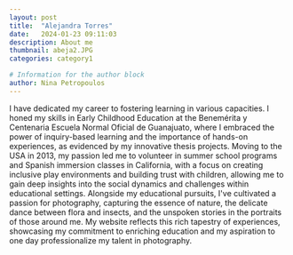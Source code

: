 ```yaml
---
layout: post
title:  "Alejandra Torres"
date:   2024-01-23 09:11:03
description: About me
thumbnail: abeja2.JPG
categories: category1

# Information for the author block
author: Nina Petropoulos
---
```


I have dedicated my career to fostering learning in various capacities. 
I honed my skills in Early Childhood Education at the Benemérita y Centenaria
Escuela Normal Oficial de Guanajuato, where I embraced the power of inquiry-based 
learning and the importance of hands-on experiences, as evidenced by my innovative 
thesis projects. Moving to the USA in 2013, my passion led me to volunteer in summer 
school programs and Spanish immersion classes in California, with a focus on creating
inclusive play environments and building trust with children, allowing me to gain deep 
insights into the social dynamics and challenges within educational settings. Alongside
my educational pursuits, I've cultivated a passion for photography, capturing the essence
of nature, the delicate dance between flora and insects, and the unspoken stories in the
portraits of those around me. My website reflects this rich tapestry of experiences, 
showcasing my commitment to enriching education and my aspiration to one day professionalize
my talent in photography.
